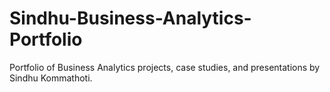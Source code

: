 # Sindhu-Business-Analytics-Portfolio
Portfolio of Business Analytics projects, case studies, and presentations by Sindhu Kommathoti.
